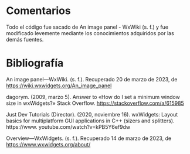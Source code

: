 
# Comentarios

Todo el código fue sacado de An image panel - WxWiki (s. f.) y fue modificado levemente mediante los conocimientos adquiridos por las demás fuentes.

# Bibliografía

An image panel—WxWiki. (s. f.). Recuperado 20 de marzo de 2023, de https://wiki.wxwidgets.org/An_image_panel

dagorym. (2009, marzo 5). Answer to «How do I set a minimum window size in wxWidgets?» Stack Overflow. https://stackoverflow.com/a/615985

Just Dev Tutorials (Director). (2020, noviembre 16). wxWidgets: Layout basics for multiplatform GUI applications in C++ (sizers and splitters). https://www.
youtube.com/watch?v=kPB5Y6ef9dw

Overview—WxWidgets. (s. f.). Recuperado 14 de marzo de 2023, de https://www.wxwidgets.org/about/

